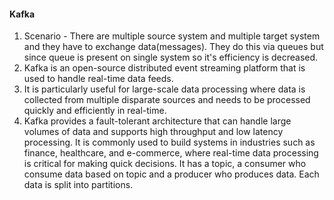 #### Kafka
1. Scenario - There are multiple source system and multiple target system and they have to exchange data(messages). They do this via queues but since queue is present on single system so it's efficiency is decreased.
2. Kafka is an open-source distributed event streaming platform that is used to handle real-time data feeds. 
3. It is particularly useful for large-scale data processing where data is collected from multiple disparate sources and needs to be processed quickly and efficiently in real-time. 
4. Kafka provides a fault-tolerant architecture that can handle large volumes of data and supports high throughput and low latency processing. 
It is commonly used to build systems in industries such as finance, healthcare, and e-commerce, where real-time data processing is critical for making quick decisions.
It has a topic, a consumer who consume data based on topic and a producer who produces data. Each data is split into partitions.